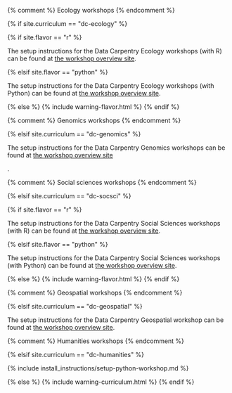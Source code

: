 
{% comment %}
Ecology workshops
{% endcomment %}


{% if site.curriculum == "dc-ecology" %}

{% if site.flavor == "r" %}
<p>
  The setup instructions for the Data Carpentry Ecology workshops (with R)
  can be found at <a href="https://datacarpentry.org/ecology-workshop/setup-r-workshop.html">
    the workshop overview site</a>.
</p>

{% elsif site.flavor == "python" %}
<p>
  The setup instructions for the Data Carpentry Ecology workshops (with Python)
  can be found at <a href="https://datacarpentry.org/ecology-workshop/setup-python-workshop.html">
    the workshop overview site</a>.
</p>
{% else %}
{% include warning-flavor.html %}
{% endif %}

{% comment %}
Genomics workshops
{% endcomment %}

{% elsif site.curriculum == "dc-genomics" %}
<p>The setup instructions for the Data Carpentry Genomics workshops can be found at <a href="https://datacarpentry.org/genomics-workshop/setup.html">the workshop overview site</a></p>.


{% comment %}
Social sciences workshops
{% endcomment %}

{% elsif site.curriculum == "dc-socsci" %}

  {% if site.flavor == "r" %}
<p>
  The setup instructions for the Data Carpentry Social Sciences
  workshops (with R) can be found at <a href="https://datacarpentry.org/socialsci-workshop/setup-r-workshop.html">
    the workshop overview site</a>.
</p>

  {% elsif site.flavor == "python" %}
<p>
  The setup instructions for the Data Carpentry Social Sciences workshops (with Python)
  can be found at <a href="https://datacarpentry.org/socialsci-workshop/setup-python-workshop.html">
    the workshop overview site</a>.
</p>
  {% else %}
  {% include warning-flavor.html %}
  {% endif %}


{% comment %}
Geospatial workshops
{% endcomment %}

{% elsif site.curriculum == "dc-geospatial" %}
<p>The setup instructions for the Data Carpentry Geospatial workshop can be found at <a href="https://datacarpentry.org/geospatial-workshop/setup.html">the workshop overview site</a>.</p>

{% comment %}
Humanities workshops
{% endcomment %}

{% elsif site.curriculum == "dc-humanities" %}

{% include install_instructions/setup-python-workshop.md %}

{% else %}
{% include warning-curriculum.html %}
{% endif %}
